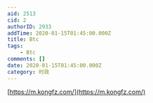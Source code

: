 ```yaml
---
aid: 2513
cid: 2
authorID: 2933
addTime: 2020-01-15T01:45:00.000Z
title: Btc
tags:
    - Btc
comments: []
date: 2020-01-15T01:45:00.000Z
category: 时政
---
```


[https://m.kongfz.com/](https://m.kongfz.com/)
